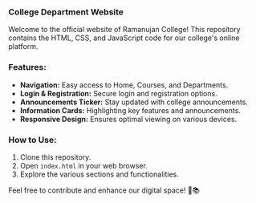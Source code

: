 ### College Department Website

Welcome to the official website of Ramanujan College! This repository contains the HTML, CSS, and JavaScript code for our college's online platform.

### Features:

- **Navigation:** Easy access to Home, Courses, and Departments.
- **Login & Registration:** Secure login and registration options.
- **Announcements Ticker:** Stay updated with college announcements.
- **Information Cards:** Highlighting key features and announcements.
- **Responsive Design:** Ensures optimal viewing on various devices.

### How to Use:

1. Clone this repository.
2. Open `index.html` in your web browser.
3. Explore the various sections and functionalities.

Feel free to contribute and enhance our digital space! 🚀📚
